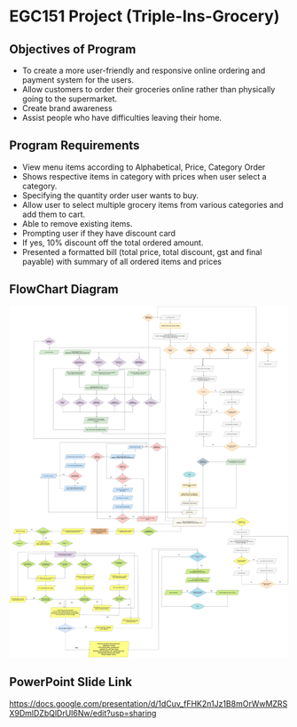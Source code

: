 # EGC151 Project (Triple-Ins-Grocery)

## Objectives of Program
* To create a more user-friendly and responsive online ordering and payment system for the users.
* Allow customers to order their groceries online rather than physically going to the supermarket.
* Create brand awareness
* Assist people who have difficulties leaving their home.

## Program Requirements
* View menu items according to Alphabetical, Price, Category Order
* Shows respective items in category with prices when user select a category.
* Specifying the quantity order user wants to buy.
* Allow user to select multiple grocery items from various categories and add them to cart.
* Able to remove existing items.
* Prompting user if they have discount card
* If yes, 10% discount off the total ordered amount.
* Presented a formatted bill (total price, total discount, gst and final payable) with summary of all ordered items and prices

## FlowChart Diagram
![Program Flowchart](EGC151_Grp%205%20Flowchart.jpg)

## PowerPoint Slide Link
https://docs.google.com/presentation/d/1dCuv_fFHK2n1Jz1B8mOrWwMZRSX9DmlDZbQlDrUI6Nw/edit?usp=sharing
